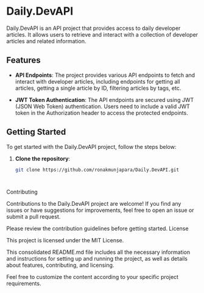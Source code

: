 # Daily.DevAPI

Daily.DevAPI is an API project that provides access to daily developer articles. It allows users to retrieve and interact with a collection of developer articles and related information.

## Features

- **API Endpoints**: The project provides various API endpoints to fetch and interact with developer articles, including endpoints for getting all articles, getting a single article by ID, filtering articles by tags, etc.

- **JWT Token Authentication**: The API endpoints are secured using JWT (JSON Web Token) authentication. Users need to include a valid JWT token in the Authorization header to access the protected endpoints.

## Getting Started

To get started with the Daily.DevAPI project, follow the steps below:

1. **Clone the repository**:

   ```bash
   git clone https://github.com/ronakmunjapara/Daily.DevAPI.git




Contributing

Contributions to the Daily.DevAPI project are welcome! If you find any issues or have suggestions for improvements, feel free to open an issue or submit a pull request.

Please review the contribution guidelines before getting started.
License

This project is licensed under the MIT License.

This consolidated README.md file includes all the necessary information and instructions for setting up and running the project, as well as details about features, contributing, and licensing.

Feel free to customize the content according to your specific project requirements.

